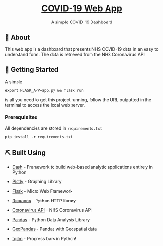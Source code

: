 
<h1 align="center"><a href="connorData.Science/covid">COVID-19 Web App </a></h1>

<p align="center"> A simple COVID-19 Dashboard
</p>

## 🧐 About <a name = "about"></a>

This web app is a dashboard that presents NHS COVID-19 data in an easy to understand form. The data is retrieved from the NHS Coronavirus API.

## 🏁 Getting Started <a name = "getting_started"></a>

A simple
```
export FLASK_APP=app.py && flask run
```
is all you need to get this project running, follow the URL outputted in the terminal to access the local web server.

### Prerequisites

All dependencies are stored in `requirements.txt`
```console
pip install -r requirements.txt
```


## ⛏️ Built Using <a name = "built_using"></a>

- [Dash](https://dash.plotly.com) - Framework to build web-based analytic applications entirely in Python

- [Plotly](https://plotly.com/python/getting-started/) - Graphing Library
- [Flask](https://flask.palletsprojects.com/en/2.0.x/) - Micro Web Framework
- [Requests](https://docs.python-requests.org/en/master/) - Python HTTP library
- [Coronavirus API](https://coronavirus.data.gov.uk/details/developers-guide) - NHS Coronavirus API
- [Pandas](https://pandas.pydata.org) - Python Data Analysis Library
- [GeoPandas](https://geopandas.org) - Pandas with Geospatial data
- [tqdm](https://github.com/tqdm/tqdm) - Progress bars in Python!